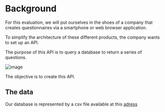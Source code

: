 # Background

For this evaluation, we will put ourselves in the shoes of a company that creates questionnaires via a smartphone or web browser application.

To simplify the architecture of these different products, the company wants to set up an API.

The purpose of this API is to query a database to return a series of questions.

![image](https://github.com/rudydesplan/datascientest_devops/assets/26719622/5839cc0b-7823-474c-91b2-52352acecc86)

The objective is to create this API.

## The data
Our database is represented by a csv file available at this [adress](https://github.com/rudydesplan/datascientest_devops/blob/main/FastAPI/questions.csv)
